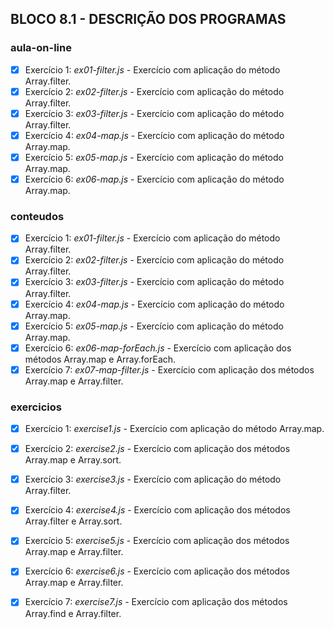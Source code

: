 ## BLOCO 8.1 - DESCRIÇÃO DOS PROGRAMAS

### aula-on-line
- [x] Exercício 1: _ex01-filter.js_ - Exercício com aplicação do método Array.filter.
- [x] Exercício 2: _ex02-filter.js_ - Exercício com aplicação do método Array.filter.
- [x] Exercício 3: _ex03-filter.js_ - Exercício com aplicação do método Array.filter.
- [x] Exercício 4: _ex04-map.js_ - Exercício com aplicação do método Array.map.
- [x] Exercício 5: _ex05-map.js_ - Exercício com aplicação do método Array.map.
- [x] Exercício 6: _ex06-map.js_ - Exercício com aplicação do método Array.map.

### conteudos
- [x] Exercício 1: _ex01-filter.js_ - Exercício com aplicação do método Array.filter.
- [x] Exercício 2: _ex02-filter.js_ - Exercício com aplicação do método Array.filter.
- [x] Exercício 3: _ex03-filter.js_ - Exercício com aplicação do método Array.filter.
- [x] Exercício 4: _ex04-map.js_ - Exercício com aplicação do método Array.map.
- [x] Exercício 5: _ex05-map.js_ - Exercício com aplicação do método Array.map.
- [x] Exercício 6: _ex06-map-forEach.js_ - Exercício com aplicação dos métodos Array.map e Array.forEach.
- [x] Exercício 7: _ex07-map-filter.js_ - Exercício com aplicação dos métodos Array.map e Array.filter.

### exercicios
- [x] Exercício 1: _exercise1.js_ - Exercício com aplicação do método Array.map.
- [x] Exercício 2: _exercise2.js_ - Exercício com aplicação dos métodos Array.map e Array.sort. 
- [x] Exercício 3: _exercise3.js_ - Exercício com aplicação do método Array.filter.
- [x] Exercício 4: _exercise4.js_ - Exercício com aplicação dos métodos Array.filter e Array.sort. 
- [x] Exercício 5: _exercise5.js_ - Exercício com aplicação dos métodos Array.map e Array.filter.
- [x] Exercício 6: _exercise6.js_ - Exercício com aplicação dos métodos Array.map e Array.filter.
- [x] Exercício 7: _exercise7.js_ - Exercício com aplicação dos métodos Array.find e Array.filter.

